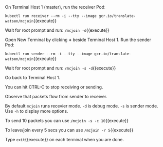 On Terminal Host 1 (master), run the receiver Pod:

`kubectl run receiver --rm -i --tty --image gcr.io/translate-watson/mcjoin`{{execute}}

Wait for root prompt and run: `/mcjoin -d`{{execute}}

Open New Terminal by clicking **+** beside Terminal Host 1. Run the sender Pod:

`kubectl run sender --rm -i --tty --image gcr.io/translate-watson/mcjoin`{{execute}}

Wait for root prompt and run: `/mcjoin -s -d`{{execute}}

Go back to Terminal Host 1.

You can hit <kdb>CTRL-C</kbd> to stop receiving or sending.

Observe that packets flow from sender to receiver.

By default `mcjoin` runs recevier mode. `-d` is debug mode. `-s` is sender mode. Use `-h` to display more options.

To send 10 packets you can use `/mcjoin -s -c 10`{{execute}}

To leave/join every 5 secs you can use `/mcjoin -r 5`{{execute}}

Type `exit`{{execute}} on each terminal when you are done.

